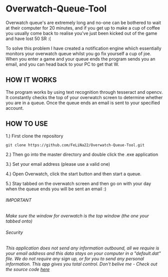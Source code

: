 # Overwatch-Queue-Tool

Overwatch queue's are extremely long and no-one can be bothered to wait at their computer for 20 minutes, and if you get up to make a cup of coffee you usually come back to realise you've just been kicked out of the game and have lost 50 SR :(

To solve this problem I have created a notification engine whiich essentially monitors your overwatch queue whilst you go fix yourself a cup of joe.
When you enter a game and your queue ends the program sends you an email, and you can head back to your PC to get that W. 

## HOW IT WORKS

The program works by using text recognition through tesseract and opencv.
It constantly checks the top of your overwatch screen to determine whether you are in a queue.
Once the queue ends an email is sent to your specified account.  

## HOW TO USE

1.) First clone the repository
        
    git clone https://github.com/FeLiNa22/Overwatch-Queue-Tool.git

2.) Then go into the master directory and double click the .exe application

3.) Set your email address (please use a valid one)

4.) Open Overwatch, click the start button and then start a queue.

5.) Stay tabbed on the overwatch screen and then go on with your day
    when the queue ends you will be sent an email :)

###### IMPORTANT
*Make sure the window for overwatch is the top window (the one your tabbed onto)*

###### Security
*This application does not send any information outbound, all we require is your email address and this data stays on your computer in a "default.dat" file. We do not require any sign up, or for you to send any personal information. This app gives you total control. Don't belive me - Check out the source code [here](htt)*
